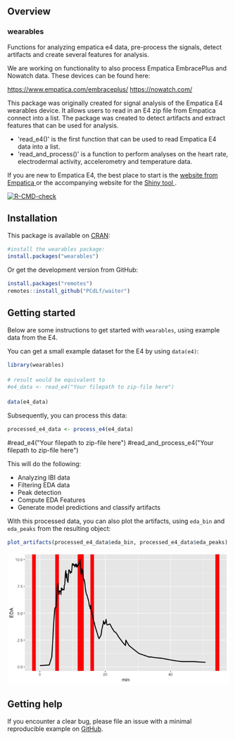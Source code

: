 ## Overview
### wearables
Functions for analyzing empatica e4 data, pre-process the signals, detect artifacts
and create several features for analysis.

We are working on functionality to also process Empatica EmbracePlus and Nowatch data.
These devices can be found here: 

https://www.empatica.com/embraceplus/
https://nowatch.com/

This package was originally created for signal analysis of the Empatica E4 wearables device. It allows
users to read in an E4 zip file from Empatica connect into a list.
The package was created to detect artifacts and extract features that can be used for 
analysis.


- 'read_e4()' is the first function that can be used to read Empatica E4 data into a list.
- 'read_and_process()' is a function to perform analyses on the heart rate, electrodermal activity, accelerometry and temperature data.


If you are new to Empatica E4, the best place to start is the [website from Empatica ](https://www.empatica.com/research/e4/) or the accompanying website for the [Shiny tool
](https://pcdlf.shinyapps.io/e4dashboard/).

[![R-CMD-check](https://github.com/PCdLf/wearables/workflows/R-CMD-check/badge.svg)](https://github.com/PCdLf/wearables/actions)

## Installation

This package is available on [CRAN](https://cran.r-project.org/package=wearables):

``` r
#install the wearables package:
install.packages("wearables")
```

Or get the development version from GitHub:

```r
install.packages("remotes")
remotes::install_github("PCdLf/waiter")
```

## Getting started

Below are some instructions to get started with `wearables`, using example data from the E4.

You can get a small example dataset for the E4 by using `data(e4)`:

``` r
library(wearables)

# result would be equivalent to 
#e4_data <- read_e4("Your filepath to zip-file here")

data(e4_data)

```

Subsequently, you can process this data:

```r
processed_e4_data <- process_e4(e4_data)
```

#read_e4("Your filepath to zip-file here")
#read_and_process_e4("Your filepath to zip-file here")


This will do the following:

* Analyzing IBI data
* Filtering EDA data
* Peak detection
* Compute EDA Features
* Generate model predictions and classify artifacts

With this processed data, you can also plot the artifacts, using `eda_bin` and `eda_peaks` from the resulting object:

```r
plot_artifacts(processed_e4_data$eda_bin, processed_e4_data$eda_peaks)
```

![Screenshot of the resulting plot using the plot_artifacts() function](docs/artifacts_example.png)

## Getting help

If you encounter a clear bug, please file an issue with a minimal
reproducible example on
[GitHub](https://github.com/PCdLf/wearables/issues). 
